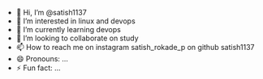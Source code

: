 - 👋 Hi, I’m @satish1137
- 👀 I’m interested in linux and devops
- 🌱 I’m currently learning devops
- 💞️ I’m looking to collaborate on study
- 📫 How to reach me on instagram satish_rokade_p on github satish1137
- 😄 Pronouns: ...
- ⚡ Fun fact: ...

<!---
satish1137/satish1137 is a ✨ special ✨ repository because its `README.md` (this file) appears on your GitHub profile.
You can click the Preview link to take a look at your changes.
--->
